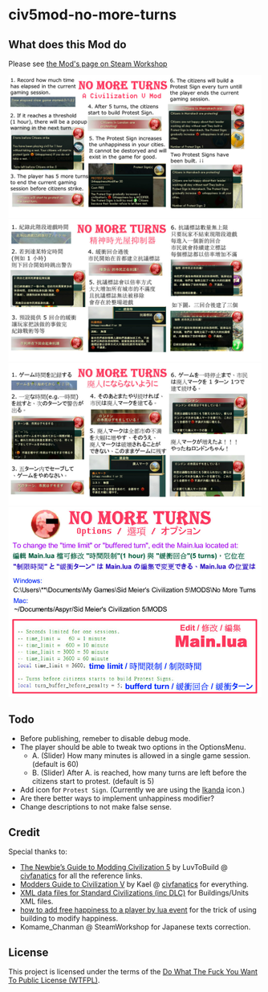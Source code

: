 # civ5mod-no-more-turns

## What does this Mod do

Please see [the Mod's page on Steam Workshop](http://steamcommunity.com/sharedfiles/filedetails/?id=531108994)

![](imgs/flow_en.jpg)
![](imgs/flow_tw.jpg)
![](imgs/flow_jp.jpg)
![](imgs/option.jpg)


## Todo

- Before publishing, remeber to disable debug mode.
- The player should be able to tweak two options in the OptionsMenu.
  - A. (Slider) How many minutes is allowed in a single game session. (default is 60)
  - B. (Slider) After A. is reached, how many turns are left before the citizens start to protest. (default is 5)
- Add icon for `Protest Sign`. (Currently we are using the [Ikanda](http://civilization.wikia.com/wiki/Ikanda_(Civ5)) icon.)
- Are there better ways to implement unhappiness modifier?
- Change descriptions to not make false sense.


## Credit

Special thanks to:

- [The Newbie’s Guide to Modding Civilization 5](http://forums.civfanatics.com/showthread.php?t=493900) by LuvToBuild @ [civfanatics](http://forums.civfanatics.com/) for all the reference links.
- [Modders Guide to Civilization V](http://forums.civfanatics.com/showthread.php?t=385009) by Kael @ [civfanatics](http://forums.civfanatics.com/) for everything.
- [XML data files for Standard Civilizations (inc DLC)](http://forums.civfanatics.com/showthread.php?t=490901) for Buildings/Units XML files.
- [how to add free happiness to a player by lua event](http://forums.civfanatics.com/showthread.php?t=429585) for the trick of using building to modify happiness.
- Komame_Chanman @ SteamWorkshop for Japanese texts correction.

## License

This project is licensed under the terms of the [Do What The Fuck You Want To Public License (WTFPL)](http://www.wtfpl.net/about/).
